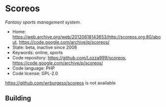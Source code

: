 # Scoreos

_Fantasy sports management system._

- Home: https://web.archive.org/web/20120618143653/http://scoreos.org:80/about, https://code.google.com/archive/p/scoreos/
- State: beta, inactive since 2008
- Keywords: online, sports
- Code repository: https://github.com/Lozza999/scoreos, https://code.google.com/archive/p/scoreos/
- Code language: PHP
- Code license: GPL-2.0

https://github.com/wrburgess/scoreos is not available

## Building

